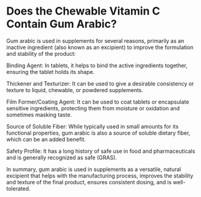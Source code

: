 # Does the Chewable Vitamin C Contain Gum Arabic?

Gum arabic is used in supplements for several reasons, primarily as an inactive ingredient (also known as an excipient) to improve the formulation and stability of the product:

Binding Agent: In tablets, it helps to bind the active ingredients together, ensuring the tablet holds its shape.

Thickener and Texturizer: It can be used to give a desirable consistency or texture to liquid, chewable, or powdered supplements.

Film Former/Coating Agent: It can be used to coat tablets or encapsulate sensitive ingredients, protecting them from moisture or oxidation and sometimes masking taste.

Source of Soluble Fiber: While typically used in small amounts for its functional properties, gum arabic is also a source of soluble dietary fiber, which can be an added benefit.

Safety Profile: It has a long history of safe use in food and pharmaceuticals and is generally recognized as safe (GRAS).

In summary, gum arabic is used in supplements as a versatile, natural excipient that helps with the manufacturing process, improves the stability and texture of the final product, ensures consistent dosing, and is well-tolerated.